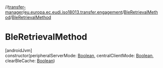 //[transfer-manager](../../../index.md)/[eu.europa.ec.eudi.iso18013.transfer.engagement](../index.md)/[BleRetrievalMethod](index.md)/[BleRetrievalMethod](-ble-retrieval-method.md)

# BleRetrievalMethod

[androidJvm]\
constructor(peripheralServerMode: [Boolean](https://kotlinlang.org/api/latest/jvm/stdlib/kotlin/-boolean/index.html), centralClientMode: [Boolean](https://kotlinlang.org/api/latest/jvm/stdlib/kotlin/-boolean/index.html), clearBleCache: [Boolean](https://kotlinlang.org/api/latest/jvm/stdlib/kotlin/-boolean/index.html))

